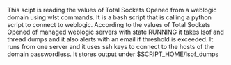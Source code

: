 This scipt is reading the values of Total Sockets Opened from a weblogic domain using wlst commands.
It is a bash script that is calling a python script to connect to weblogic.
According to the values of Total Sockets Opened of managed weblogic servers with state RUNNING it takes lsof and thread dumps and it also alerts with an email if threshold is exceeded.
It runs from one server and it uses ssh keys to connect to the hosts of the domain passwordless.
It stores output under $SCRIPT_HOME/lsof_dumps
